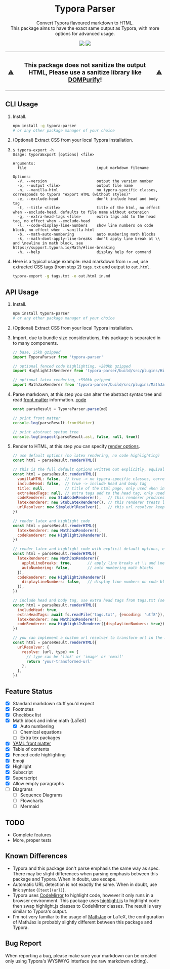 <div align="center">
  <h1>Typora Parser</h1>
  <p>Convert Typora flavoured markdown to HTML.<br/>This package aims to have the exact same output as Typora, with more options for advanced usage.</p>
  <p>
    <img src="https://img.shields.io/npm/v/typora-parser?style=for-the-badge"/>
    <img src="https://img.shields.io/github/license/PegasisForever/typora-parser?style=for-the-badge">
  </p>
</div>

<table>
  <tr>
    <th><h3>⚠️</h3></th>
    <th><h3>This package does not sanitize the output HTML, Please use a sanitize library like <a href="https://github.com/cure53/DOMPurify">DOMPurify</a>!</h3></th>
    <th><h3>⚠️</h3></th>
  </tr>
</table>

## CLI Usage

1. Install.

   ```sh
   npm install -g typora-parser
   # or any other package manager of your choice
   ```

2. (Optional) Extract CSS from your local Typora installation.

3. ```
   $ typora-export -h
   Usage: typoraExport [options] <file>
   
   Arguments:
     file                               input markdown filename
   
   Options:
     -V, --version                      output the version number
     -o, --output <file>                output file name
     -n, --vanilla-html                 no typora-specific classes, corresponds to typora "export HTML (without styles)"
     -e, --exclude-head                 don't include head and body tag
     -t, --title <title>                title of the html, no effect when --exclude-head, defaults to file name without extension
     -g, --extra-head-tags <file>       extra tags add to the head tag, no effect when --exclude-head
     -l, --code-display-line-numbers    show line numbers on code block, no effect when --vanilla-html
     -b, --math-auto-numbering          auto numbering math blocks
     -k, --math-dont-apply-line-breaks  don't apply line break at \\ and \newline in math block, see https://support.typora.io/Math/#line-breaking
     -h, --help                         display help for command
   
   ```

4. Here is a typical usage example: read markdown from `in.md`, use extracted CSS tags (from step 2) `tags.txt` and output to `out.html`.

   ```sh
   typora-export -g tags.txt -o out.html in.md
   ```

## API Usage

1. Install.

   ```sh
   npm install typora-parser
   # or any other package manager of your choice
   ```

2. (Optional) Extract CSS from your local Typora installation.

3. Import, due to bundle size considerations, this package is separated in to many components.

   ```javascript
   // base, 25kb gzipped
   import TyporaParser from 'typora-parser'
   
   // optional fenced code highlighting, +280kb gzipped
   import HighlightJsRenderer from 'typora-parser/build/src/plugins/HighlightJsRenderer'
   
   // optional latex rendering, +590kb gzipped
   import MathJaxRenderer from 'typora-parser/build/src/plugins/MathJaxRenderer'
   ```

4. Parse markdown, at this step you can alter the abstract syntax tree and read [front matter](https://support.typora.io/YAML/) information. [code]()

   ```javascript
   const parseResult = TyporaParser.parse(md)
   
   // print front matter
   console.log(parseResult.frontMatter)
   
   // print abstract syntax tree
   console.log(inspect(parseResult.ast, false, null, true))
   ```

5. Render to HTML, at this step you can specify [render options]().

   ```javascript
   // use default options (no latex rendering, no code highlighting)
   const html = parseResult.renderHTML()
   
   // this is the full default options written out explicitly, equivalent to the code above
   const html = parseResult.renderHTML({
     vanillaHTML: false,  // true -> no typora-specific classes, corresponds to typora "export HTML (without styles)"
     includeHead: false,  // true -> include head and body tag
     title: null,         // title of the html page, only used when includeHead = true
     extraHeadTags: null, // extra tags add to the head tag, only used when includeHead = true
     codeRenderer: new StubCodeRenderer(),   // this renderer produces a code block without any highlighting
     latexRenderer: new StubLatexRenderer(), // this renderer treats latex as normal text
     urlResolver: new SimpleUrlResolver(),   // this url resolver keeps the url as-is
   })
   
   // render latex and highlight code
   const html = parseResult.renderHTML({
     latexRenderer: new MathJaxRenderer(),
     codeRenderer: new HighlightJsRenderer(),
   })
   
   // render latex and highlight code with explicit default options, equivalent to the code above
   const html = parseResult.renderHTML({
     latexRenderer: new MathJaxRenderer({
       applyLineBreaks: true,       // apply line breaks at \\ and \newline in math block, see https://support.typora.io/Math/#line-breaking
       autoNumbering: false,        // auto numbering math blocks
     }),
     codeRenderer: new HighlightJsRenderer({
       displayLineNumbers: false,   // display line numbers on code block, no effect when vanillaHTML: true
     }),
   })
   
   // include head and body tag, use extra head tags from tags.txt (see step 2), render latex and highlight code with line numbers
   const html = parseResult.renderHTML({
     includeHead: true,
     extraHeadTags: await fs.readFile('tags.txt', {encoding: 'utf8'}),
     latexRenderer: new MathJaxRenderer(),
     codeRenderer: new HighlightJsRenderer({displayLineNumbers: true}),
   })
   
   // you can implement a custom url resolver to transform url in the markdown
   const html = parseResult.renderHTML({
     urlResolver: {
       resolve: (url, type) => {
         // type can be 'link' or 'image' or 'email'
         return 'your-transformed-url'
       },
     },
   })
   ```


## Feature Status

- [x] Standard markdown stuff you'd expect
- [x] Footnotes
- [x] Checkbox list
- [x] Math block and inline math (LaTeX)
  - [x] Auto numbering
  - [ ] Chemical equations
  - [ ] Extra tex packages
- [x] [YAML front matter](https://support.typora.io/YAML/)
- [x] Table of contents
- [x] Fenced code highlighting
- [x] Emoji
- [x] Highlight
- [x] Subscript
- [x] Superscript
- [x] Allow empty paragraphs
- [ ] Diagrams
  - [ ] Sequence Diagrams
  - [ ] Flowcharts
  - [ ] Mermaid

## TODO

- Complete features
- More, proper tests

## Known Differences

- Typora and this package don't parse emphasis the same way as spec. There may be slight differences when parsing emphasis between this package and Typora. When in doubt, use escape.
- Automatic URL detection is not exactly the same. When in doubt, use link syntax (`[text](url)`).
- Typora uses [CodeMirror](https://codemirror.net/) to highlight code, however it only runs in a browser environment. This package uses [highlight.js](https://highlightjs.org/) to highlight code then swap highlight.js classes to CodeMirror classes. The result is very similar to Typora's output.
- I'm not very familiar to the usage of [MathJax](https://www.mathjax.org/) or LaTeX, the configuration of MathJax is probably slightly different between this package and Typora.

## Bug Report

When reporting a bug, please make sure your markdown can be created only using Typora's WYSIWYG interface (no raw markdown editing). 
